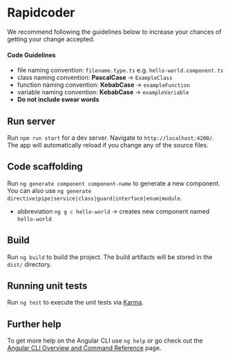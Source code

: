 # Rapidcoder
We recommend following the guidelines below to increase your chances of getting your change accepted.

#### Code Guidelines

- file naming convention: `filename.type.ts` e.g. `hello-world.component.ts`
- class naming convention: **PascalCase** -> `ExampleClass`
- function naming convention: **KebabCase** -> `exampleFunction`
- variable naming convention: **KebabCase** -> `exampleVariable` 
- **Do not include swear words**


## Run server

Run `npm run start` for a dev server. Navigate to `http://localhost:4200/`. The app will automatically reload if you change any of the source files.

## Code scaffolding

Run `ng generate component component-name` to generate a new component. You can also use `ng generate directive|pipe|service|class|guard|interface|enum|module`.
- abbreviation `ng g c hello-world` -> creates new component named `hello-world`

## Build

Run `ng build` to build the project. The build artifacts will be stored in the `dist/` directory.

## Running unit tests

Run `ng test` to execute the unit tests via [Karma](https://karma-runner.github.io).

## Further help

To get more help on the Angular CLI use `ng help` or go check out the [Angular CLI Overview and Command Reference](https://angular.io/cli) page.
